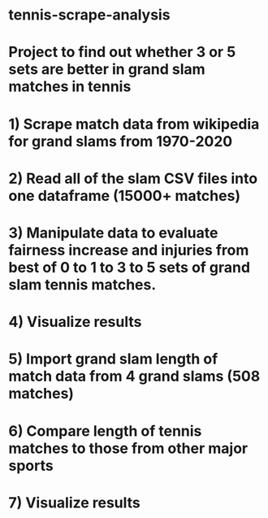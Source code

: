 # tennis-scrape-analysis
# Project to find out whether 3 or 5 sets are better in grand slam matches in tennis
# 1) Scrape match data from wikipedia for grand slams from 1970-2020
# 2) Read all of the slam CSV files into one dataframe (15000+ matches)
# 3) Manipulate data to evaluate fairness increase and injuries from best of 0 to 1 to 3 to 5 sets of grand slam tennis matches.
# 4) Visualize results
# 5) Import grand slam length of match data from 4 grand slams (508 matches)
# 6) Compare length of tennis matches to those from other major sports
# 7) Visualize results
